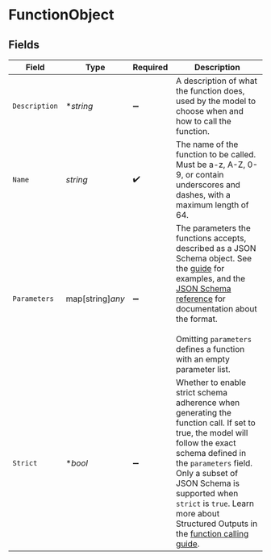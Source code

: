 # FunctionObject


## Fields

| Field                                                                                                                                                                                                                                                                                                                                        | Type                                                                                                                                                                                                                                                                                                                                         | Required                                                                                                                                                                                                                                                                                                                                     | Description                                                                                                                                                                                                                                                                                                                                  |
| -------------------------------------------------------------------------------------------------------------------------------------------------------------------------------------------------------------------------------------------------------------------------------------------------------------------------------------------- | -------------------------------------------------------------------------------------------------------------------------------------------------------------------------------------------------------------------------------------------------------------------------------------------------------------------------------------------- | -------------------------------------------------------------------------------------------------------------------------------------------------------------------------------------------------------------------------------------------------------------------------------------------------------------------------------------------- | -------------------------------------------------------------------------------------------------------------------------------------------------------------------------------------------------------------------------------------------------------------------------------------------------------------------------------------------- |
| `Description`                                                                                                                                                                                                                                                                                                                                | **string*                                                                                                                                                                                                                                                                                                                                    | :heavy_minus_sign:                                                                                                                                                                                                                                                                                                                           | A description of what the function does, used by the model to choose when and how to call the function.                                                                                                                                                                                                                                      |
| `Name`                                                                                                                                                                                                                                                                                                                                       | *string*                                                                                                                                                                                                                                                                                                                                     | :heavy_check_mark:                                                                                                                                                                                                                                                                                                                           | The name of the function to be called. Must be a-z, A-Z, 0-9, or contain underscores and dashes, with a maximum length of 64.                                                                                                                                                                                                                |
| `Parameters`                                                                                                                                                                                                                                                                                                                                 | map[string]*any*                                                                                                                                                                                                                                                                                                                             | :heavy_minus_sign:                                                                                                                                                                                                                                                                                                                           | The parameters the functions accepts, described as a JSON Schema object. See the [guide](/docs/guides/function-calling) for examples, and the [JSON Schema reference](https://json-schema.org/understanding-json-schema/) for documentation about the format. <br/><br/>Omitting `parameters` defines a function with an empty parameter list. |
| `Strict`                                                                                                                                                                                                                                                                                                                                     | **bool*                                                                                                                                                                                                                                                                                                                                      | :heavy_minus_sign:                                                                                                                                                                                                                                                                                                                           | Whether to enable strict schema adherence when generating the function call. If set to true, the model will follow the exact schema defined in the `parameters` field. Only a subset of JSON Schema is supported when `strict` is `true`. Learn more about Structured Outputs in the [function calling guide](docs/guides/function-calling). |